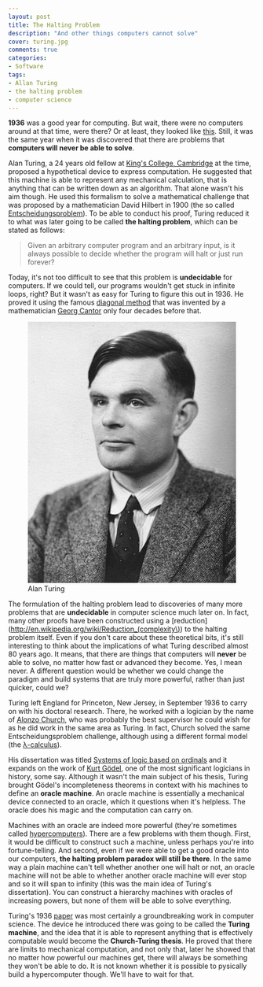 ```yaml
---
layout: post
title: The Halting Problem
description: "And other things computers cannot solve"
cover: turing.jpg
comments: true
categories:
- Software
tags:
- Allan Turing
- the halting problem
- computer science
---
```


**1936** was a good year for computing. But wait, there were no computers around at that time, were there? Or at least, they looked like [this](http://en.wikipedia.org/wiki/Z1_(computer)). Still, it was the same year when it was discovered that there are problems that **computers will never be able to solve**.

Alan Turing, a 24 years old fellow at [King's College, Cambridge](http://en.wikipedia.org/wiki/King's_College,_Cambridge) at the time, proposed a hypothetical device to express computation. He suggested that this machine is able to represent any mechanical calculation, that is anything that can be written down as an algorithm. That alone wasn't his aim though. He used this formalism to solve a mathematical challenge that was proposed by a mathematician David Hilbert in 1900 (the so called [Entscheidungsproblem](http://en.wikipedia.org/wiki/Entscheidungsproblem)). To be able to conduct his proof, Turing reduced it to what was later going to be called **the halting problem**, which can be stated as follows:

> Given an arbitrary computer program and an arbitrary input, is it always possible to decide whether the program will halt or just run forever?

Today, it's not too difficult to see that this problem is **undecidable** for computers. If we could tell, our programs wouldn't get stuck in infinite loops, right? But it wasn't as easy for Turing to figure this out in 1936. He proved it using the famous [diagonal method](http://en.wikipedia.org/wiki/Cantor%27s_diagonal_argument) that was invented by a mathematician [Georg Cantor](http://en.wikipedia.org/wiki/Georg_Cantor) only four decades before that.

<figure class="full">
	<a href="/assets/images/posts/alan-turing.jpg">
        <img src="/assets/images/posts/alan-turing.jpg"
             alt="Alan Turing">
    </a>
	<figcaption>
        Alan Turing
    </figcaption>
</figure>

The formulation of the halting problem lead to discoveries of many more problems that are **undecidable** in computer science much later on. In fact, many other proofs have been constructed using a [reduction](http://en.wikipedia.org/wiki/Reduction_(complexity\)) to the halting problem itself. Even if you don't care about these theoretical bits, it's still interesting to think about the implications of what Turing described almost 80 years ago. It means, that there are things that computers will **never** be able to solve, no matter how fast or advanced they become. Yes, I mean never. A different question would be whether we could change the paradigm and build systems that are truly more powerful, rather than just quicker, could we?

Turing left England for Princeton, New Jersey, in September 1936 to carry on with his doctoral research. There, he worked with a logician by the name of [Alonzo Church](http://en.wikipedia.org/wiki/Alonzo_Church), who was probably the best supervisor he could wish for as he did work in the same area as Turing. In fact, Church solved the same Entscheidungsproblem challenge, although using a different formal model (the [λ-calculus](http://en.wikipedia.org/wiki/Lambda_calculus)).

His dissertation was titled [Systems of logic based on ordinals](http://www.turingarchive.org/browse.php/B/15) and it expands on the work of [Kurt Gödel](http://en.wikipedia.org/wiki/Kurt_G%C3%B6del), one of the most significant logicians in history, some say. Although it wasn't the main subject of his thesis, Turing brought Gödel's incompleteness theorems in context with his machines to define an **oracle machine**. An oracle machine is essentially a mechanical device connected to an oracle, which it questions when it's helpless. The oracle does his magic and the computation can carry on.

Machines with an oracle are indeed more powerful (they're sometimes called [hypercomputers](http://en.wikipedia.org/wiki/Hypercomputer)). There are a few problems with them though. First, it would be difficult to construct such a machine, unless perhaps you're into fortune-telling. And second, even if we were able to get a good oracle into our computers, **the halting problem paradox will still be there**. In the same way a plain machine can't tell whether another one will halt or not, an oracle machine will not be able to whether another oracle machine will ever stop and so it will span to infinity (this was the main idea of Turing's dissertation). You can construct a hierarchy machines with oracles of increasing powers, but none of them will be able to solve everything.

Turing's 1936 [paper](http://www.turingarchive.org/browse.php/B/12) was most certainly a groundbreaking work in computer science. The device he introduced there was going to be called the **Turing machine**, and the idea that it is able to represent anything that is effectively computable would become the **Church-Turing thesis**. He proved that there are limits to mechanical computation, and not only that, later he showed that no matter how powerful our machines get, there will always be something they won't be able to do. It is not known whether it is possible to pysically build a hypercomputer though. We'll have to wait for that.
